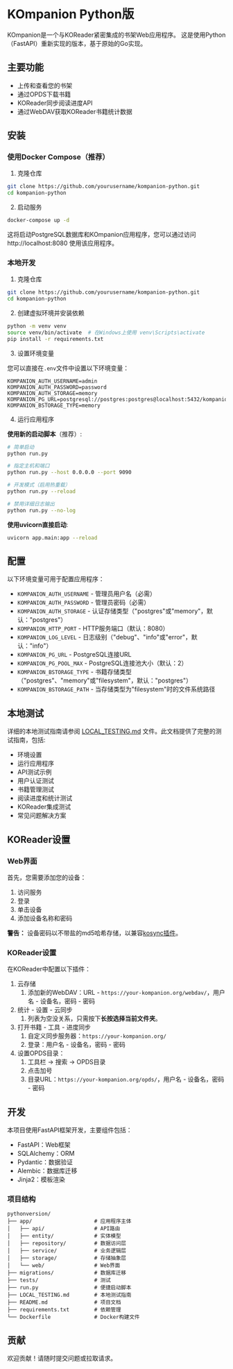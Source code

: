 # KOmpanion Python版

KOmpanion是一个与KOReader紧密集成的书架Web应用程序。
这是使用Python（FastAPI）重新实现的版本，基于原始的Go实现。

## 主要功能

- 上传和查看您的书架
- 通过OPDS下载书籍
- KOReader同步阅读进度API
- 通过WebDAV获取KOReader书籍统计数据

## 安装

### 使用Docker Compose（推荐）

1. 克隆仓库
```bash
git clone https://github.com/yourusername/kompanion-python.git
cd kompanion-python
```

2. 启动服务
```bash
docker-compose up -d
```

这将启动PostgreSQL数据库和KOmpanion应用程序，您可以通过访问 http://localhost:8080 使用该应用程序。

### 本地开发

1. 克隆仓库
```bash
git clone https://github.com/yourusername/kompanion-python.git
cd kompanion-python
```

2. 创建虚拟环境并安装依赖
```bash
python -m venv venv
source venv/bin/activate  # 在Windows上使用 venv\Scripts\activate
pip install -r requirements.txt
```

3. 设置环境变量

您可以直接在`.env`文件中设置以下环境变量：

```
KOMPANION_AUTH_USERNAME=admin
KOMPANION_AUTH_PASSWORD=password
KOMPANION_AUTH_STORAGE=memory
KOMPANION_PG_URL=postgresql://postgres:postgres@localhost:5432/kompanion
KOMPANION_BSTORAGE_TYPE=memory
```

4. 运行应用程序

**使用新的启动脚本**（推荐）:
```bash
# 简单启动
python run.py

# 指定主机和端口
python run.py --host 0.0.0.0 --port 9090

# 开发模式（启用热重载）
python run.py --reload

# 禁用详细日志输出
python run.py --no-log
```

**使用uvicorn直接启动**:
```bash
uvicorn app.main:app --reload
```

## 配置

以下环境变量可用于配置应用程序：

- `KOMPANION_AUTH_USERNAME` - 管理员用户名（必需）
- `KOMPANION_AUTH_PASSWORD` - 管理员密码（必需）
- `KOMPANION_AUTH_STORAGE` - 认证存储类型（"postgres"或"memory"，默认："postgres"）
- `KOMPANION_HTTP_PORT` - HTTP服务端口（默认：8080）
- `KOMPANION_LOG_LEVEL` - 日志级别（"debug"、"info"或"error"，默认："info"）
- `KOMPANION_PG_URL` - PostgreSQL连接URL
- `KOMPANION_PG_POOL_MAX` - PostgreSQL连接池大小（默认：2）
- `KOMPANION_BSTORAGE_TYPE` - 书籍存储类型（"postgres"、"memory"或"filesystem"，默认："postgres"）
- `KOMPANION_BSTORAGE_PATH` - 当存储类型为"filesystem"时的文件系统路径

## 本地测试

详细的本地测试指南请参阅 [LOCAL_TESTING.md](LOCAL_TESTING.md) 文件。此文档提供了完整的测试指南，包括:

- 环境设置
- 运行应用程序
- API测试示例
- 用户认证测试
- 书籍管理测试
- 阅读进度和统计测试
- KOReader集成测试
- 常见问题解决方案

## KOReader设置

### Web界面

首先，您需要添加您的设备：
1. 访问服务
2. 登录
3. 单击设备
4. 添加设备名称和密码

**警告：** 设备密码以不带盐的md5哈希存储，以兼容[kosync插件](https://github.com/koreader/koreader/blob/master/plugins/kosync.koplugin/main.lua#L544)。

### KOReader设置

在KOReader中配置以下插件：
1. 云存储
   1. 添加新的WebDAV：URL - `https://your-kompanion.org/webdav/`，用户名 - 设备名，密码 - 密码
2. 统计 - 设置 - 云同步
   1. 列表为空没关系，只需按下**长按选择当前文件夹**。
3. 打开书籍 - 工具 - 进度同步
   1. 自定义同步服务器：`https://your-kompanion.org/`
   2. 登录：用户名 - 设备名，密码 - 密码
4. 设置OPDS目录：
   1. 工具栏 -> 搜索 -> OPDS目录
   2. 点击加号
   3. 目录URL：`https://your-kompanion.org/opds/`，用户名 - 设备名，密码 - 密码

## 开发

本项目使用FastAPI框架开发，主要组件包括：

- FastAPI：Web框架
- SQLAlchemy：ORM
- Pydantic：数据验证
- Alembic：数据库迁移
- Jinja2：模板渲染

### 项目结构

```
pythonversion/
├── app/                    # 应用程序主体
│   ├── api/                # API路由
│   ├── entity/             # 实体模型
│   ├── repository/         # 数据访问层
│   ├── service/            # 业务逻辑层
│   ├── storage/            # 存储抽象层
│   └── web/                # Web界面
├── migrations/             # 数据库迁移
├── tests/                  # 测试
├── run.py                  # 便捷启动脚本
├── LOCAL_TESTING.md        # 本地测试指南
├── README.md               # 项目文档
├── requirements.txt        # 依赖管理
└── Dockerfile              # Docker构建文件
```

## 贡献

欢迎贡献！请随时提交问题或拉取请求。 
